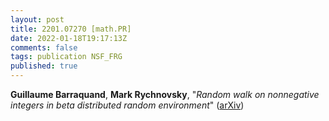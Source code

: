 ```yaml
---
layout: post
title: 2201.07270 [math.PR]
date: 2022-01-18T19:17:13Z
comments: false
tags: publication NSF_FRG
published: true
---
```


<b>Guillaume Barraquand</b>, <b>Mark Rychnovsky</b>, "<i>Random walk on nonnegative integers in beta distributed random  environment</i>" ([arXiv](http://arxiv.org/abs/2201.07270v1))
